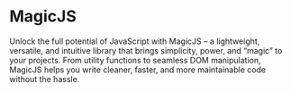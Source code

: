 # MagicJS
Unlock the full potential of JavaScript with MagicJS – a lightweight, versatile, and intuitive library that brings simplicity, power, and “magic” to your projects. From utility functions to seamless DOM manipulation, MagicJS helps you write cleaner, faster, and more maintainable code without the hassle.
